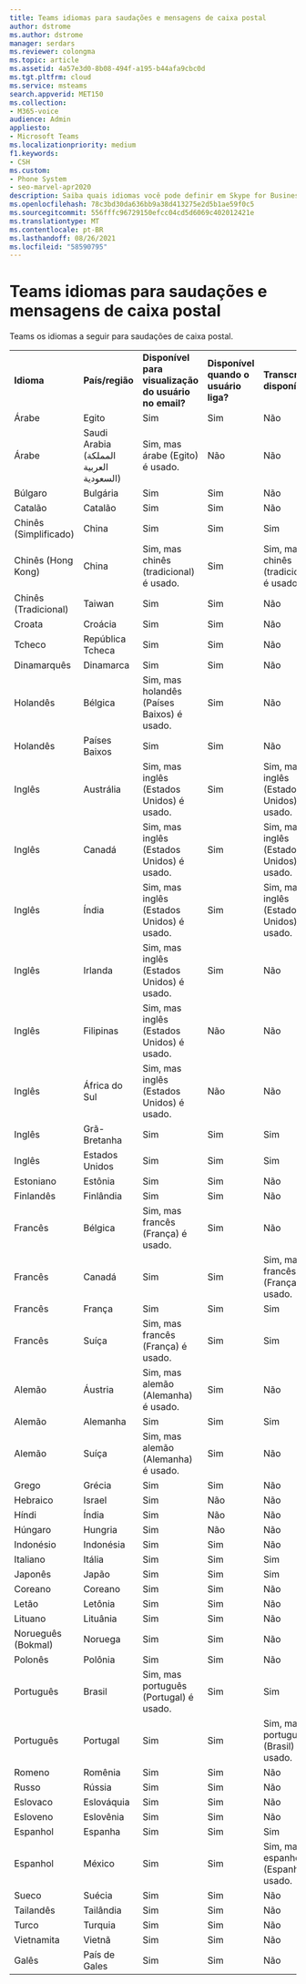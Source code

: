 ```yaml
---
title: Teams idiomas para saudações e mensagens de caixa postal
author: dstrome
ms.author: dstrome
manager: serdars
ms.reviewer: colongma
ms.topic: article
ms.assetid: 4a57e3d0-8b08-494f-a195-b44afa9cbc0d
ms.tgt.pltfrm: cloud
ms.service: msteams
search.appverid: MET150
ms.collection:
- M365-voice
audience: Admin
appliesto:
- Microsoft Teams
ms.localizationpriority: medium
f1.keywords:
- CSH
ms.custom:
- Phone System
- seo-marvel-apr2020
description: Saiba quais idiomas você pode definir em Skype for Business para as mensagens padrão do sistema e saudações de caixa postal.
ms.openlocfilehash: 78c3bd30da636bb9a38d413275e2d5b1ae59f0c5
ms.sourcegitcommit: 556fffc96729150efcc04cd5d6069c402012421e
ms.translationtype: MT
ms.contentlocale: pt-BR
ms.lasthandoff: 08/26/2021
ms.locfileid: "58590795"
---
```

# <a name="teams-languages-for-voicemail-greetings-and-messages"></a>Teams idiomas para saudações e mensagens de caixa postal

Teams os idiomas a seguir para saudações de caixa postal.
  
||||||
|:-------------|:------------------|:--------------------------------------------|:-------------------------------------|:-----------------------------|
|**Idioma**  |**País/região** |**Disponível para visualização do usuário no email?** |**Disponível quando o usuário liga?** |**Transcrição disponível?**  |
|Árabe        |Egito              |Sim                                          |Sim                                   |Não  |
|Árabe        |Saudi Arabia (المملكة العربية السعودية)       |Sim, mas árabe (Egito) é usado.             |Não                                    |Não  |
|Búlgaro     |Bulgária           |Sim                                          |Sim                                   |Não  |
|Catalão       |Catalão            |Sim                                          |Sim                                   |Não  |
|Chinês (Simplificado)   |China     |Sim                                          |Sim                                   |Sim |
|Chinês (Hong Kong)    |China     |Sim, mas chinês (tradicional) é usado.      |Sim                                   |Sim, mas chinês (tradicional) é usado. |
|Chinês (Tradicional)  |Taiwan    |Sim                                          |Sim                                   |Não  |
|Croata      |Croácia            |Sim                                          |Sim                                   |Não  |
|Tcheco         |República Tcheca     |Sim                                          |Sim                                   |Não  |
|Dinamarquês        |Dinamarca            |Sim                                          |Sim                                   |Não  |
|Holandês         |Bélgica            |Sim, mas holandês (Países Baixos) é usado.        |Sim                                   |Não  |
|Holandês         |Países Baixos        |Sim                                          |Sim                                   |Não  |
|Inglês       |Austrália          |Sim, mas inglês (Estados Unidos) é usado.    |Sim                                   |Sim, mas inglês (Estados Unidos) é usado. |
|Inglês       |Canadá             |Sim, mas inglês (Estados Unidos) é usado.    |Sim                                   |Sim, mas inglês (Estados Unidos) é usado. |
|Inglês       |Índia              |Sim, mas inglês (Estados Unidos) é usado.    |Sim                                   |Sim, mas inglês (Estados Unidos) é usado. |
|Inglês       |Irlanda            |Sim, mas inglês (Estados Unidos) é usado.    |Sim                                   |Não  |
|Inglês       |Filipinas        |Sim, mas inglês (Estados Unidos) é usado.    |Não                                    |Não  |
|Inglês       |África do Sul       |Sim, mas inglês (Estados Unidos) é usado.    |Não                                    |Não  |
|Inglês       |Grã-Bretanha      |Sim                                          |Sim                                   |Sim |
|Inglês       |Estados Unidos      |Sim                                          |Sim                                   |Sim |
|Estoniano      |Estônia            |Sim                                          |Sim                                   |Não  |
|Finlandês       |Finlândia            |Sim                                          |Sim                                   |Não  |
|Francês        |Bélgica            |Sim, mas francês (França) é usado.            |Sim                                   |Não  |
|Francês        |Canadá             |Sim                                          |Sim                                   |Sim, mas francês (França) é usado.   |
|Francês        |França             |Sim                                          |Sim                                   |Sim |
|Francês        |Suíça        |Sim, mas francês (França) é usado.            |Sim                                   |Sim |
|Alemão        |Áustria            |Sim, mas alemão (Alemanha) é usado.           |Sim                                   |Não  |
|Alemão        |Alemanha            |Sim                                          |Sim                                   |Sim |
|Alemão        |Suíça        |Sim, mas alemão (Alemanha) é usado.           |Sim                                   |Não  |
|Grego         |Grécia             |Sim                                          |Sim                                   |Não  |
|Hebraico        |Israel             |Sim                                          |Não                                    |Não  |
|Híndi         |Índia              |Sim                                          |Não                                    |Não  |
|Húngaro     |Hungria            |Sim                                          |Não                                    |Não  |
|Indonésio    |Indonésia          |Sim                                          |Sim                                   |Não  |
|Italiano       |Itália              |Sim                                          |Sim                                   |Sim |
|Japonês      |Japão              |Sim                                          |Sim                                   |Sim |
|Coreano        |Coreano             |Sim                                          |Sim                                   |Não  |
|Letão       |Letônia             |Sim                                          |Sim                                   |Não  |
|Lituano    |Lituânia          |Sim                                          |Sim                                   |Não  |
|Norueguês (Bokmal)   |Noruega      |Sim                                          |Sim                                   |Não  |
|Polonês        |Polônia             |Sim                                          |Sim                                   |Não  |
|Português    |Brasil             |Sim, mas português (Portugal) é usado.      |Sim                                   |Sim |
|Português    |Portugal           |Sim                                          |Sim                                   |Sim, mas português (Brasil) é usado.  |
|Romeno      |Romênia            |Sim                                          |Sim                                   |Não  |
|Russo       |Rússia             |Sim                                          |Sim                                   |Não  |
|Eslovaco        |Eslováquia           |Sim                                          |Sim                                   |Não  |
|Esloveno     |Eslovênia           |Sim                                          |Sim                                   |Não  |
|Espanhol       |Espanha              |Sim                                          |Sim                                   |Sim |
|Espanhol       |México             |Sim                                          |Sim                                   |Sim, mas espanhol (Espanha) é usado.   |
|Sueco       |Suécia             |Sim                                          |Sim                                   |Não  |
|Tailandês          |Tailândia           |Sim                                          |Sim                                   |Não  |
|Turco       |Turquia             |Sim                                          |Sim                                   |Não  |
|Vietnamita    |Vietnã            |Sim                                          |Sim                                   |Não  |
|Galês         |País de Gales              |Sim                                          |Sim                                   |Não  |

 
